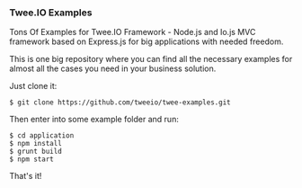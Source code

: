 ### Twee.IO Examples

Tons Of Examples for Twee.IO Framework - Node.js and Io.js MVC framework based on Express.js for big applications with needed freedom.

This is one big repository where you can find all the necessary examples for almost all the cases you need in your business solution.

Just clone it:

```
$ git clone https://github.com/tweeio/twee-examples.git
```

Then enter into some example folder and run:

```
$ cd application
$ npm install
$ grunt build
$ npm start
```

That's it!
